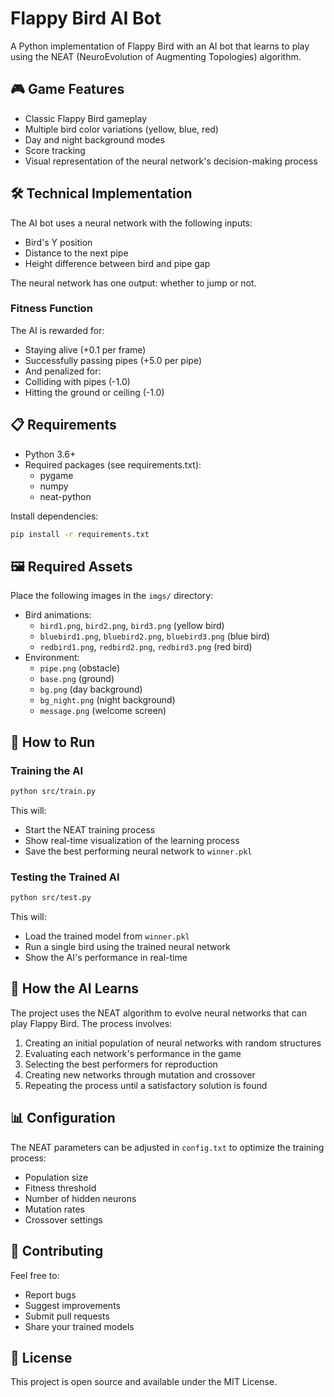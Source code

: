# Flappy Bird AI Bot

A Python implementation of Flappy Bird with an AI bot that learns to play using the NEAT (NeuroEvolution of Augmenting Topologies) algorithm.

## 🎮 Game Features

- Classic Flappy Bird gameplay
- Multiple bird color variations (yellow, blue, red)
- Day and night background modes
- Score tracking
- Visual representation of the neural network's decision-making process

## 🛠️ Technical Implementation

The AI bot uses a neural network with the following inputs:

- Bird's Y position
- Distance to the next pipe
- Height difference between bird and pipe gap

The neural network has one output: whether to jump or not.

### Fitness Function

The AI is rewarded for:

- Staying alive (+0.1 per frame)
- Successfully passing pipes (+5.0 per pipe)
- And penalized for:
- Colliding with pipes (-1.0)
- Hitting the ground or ceiling (-1.0)

## 📋 Requirements

- Python 3.6+
- Required packages (see requirements.txt):
  - pygame
  - numpy
  - neat-python

Install dependencies:

```bash
pip install -r requirements.txt
```

## 🖼️ Required Assets

Place the following images in the `imgs/` directory:

- Bird animations:
  - `bird1.png`, `bird2.png`, `bird3.png` (yellow bird)
  - `bluebird1.png`, `bluebird2.png`, `bluebird3.png` (blue bird)
  - `redbird1.png`, `redbird2.png`, `redbird3.png` (red bird)
- Environment:
  - `pipe.png` (obstacle)
  - `base.png` (ground)
  - `bg.png` (day background)
  - `bg_night.png` (night background)
  - `message.png` (welcome screen)

## 🚀 How to Run

### Training the AI

```bash
python src/train.py
```

This will:

- Start the NEAT training process
- Show real-time visualization of the learning process
- Save the best performing neural network to `winner.pkl`

### Testing the Trained AI

```bash
python src/test.py
```

This will:

- Load the trained model from `winner.pkl`
- Run a single bird using the trained neural network
- Show the AI's performance in real-time

## 🧠 How the AI Learns

The project uses the NEAT algorithm to evolve neural networks that can play Flappy Bird. The process involves:

1. Creating an initial population of neural networks with random structures
2. Evaluating each network's performance in the game
3. Selecting the best performers for reproduction
4. Creating new networks through mutation and crossover
5. Repeating the process until a satisfactory solution is found

## 📊 Configuration

The NEAT parameters can be adjusted in `config.txt` to optimize the training process:

- Population size
- Fitness threshold
- Number of hidden neurons
- Mutation rates
- Crossover settings

## 🤝 Contributing

Feel free to:

- Report bugs
- Suggest improvements
- Submit pull requests
- Share your trained models

## 📝 License

This project is open source and available under the MIT License.
